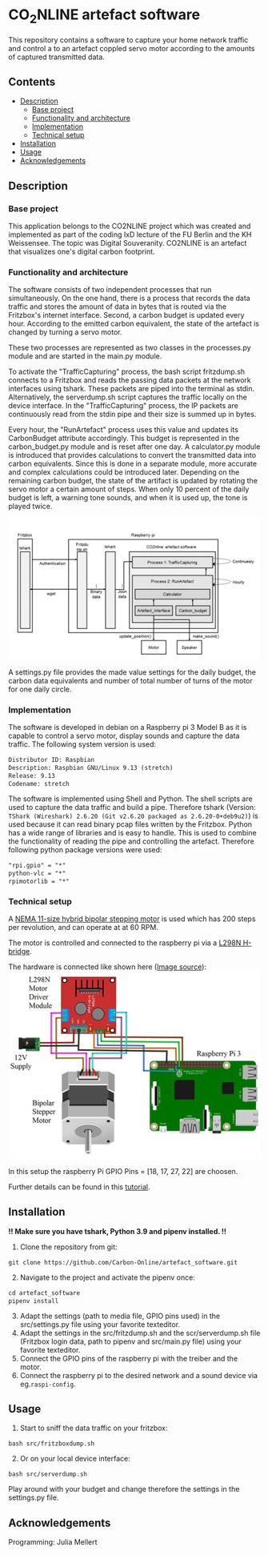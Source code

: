 # CO<sub>2</sub>NLINE artefact software
This repository contains a software to capture your home network traffic and control a to an artefact coppled servo motor according to the amounts of captured transmitted data.

## Contents
* [Description](#description)
  + [Base project](#base-project)
  + [Functionality and architecture](#functionality-and-architecture)
  + [Implementation](#implementation)
  + [Technical setup](#technical-setup)
* [Installation](#installation)
* [Usage](#usage)
* [Acknowledgements](#acknowledgements)

## Description
### Base project
This application belongs to the CO2NLINE project which was created and implemented as part of the coding IxD lecture of the FU Berlin and the KH Weissensee. The topic was Digital Souveranity. CO2NLINE is an artefact that visualizes one's digital carbon footprint.

### Functionality and architecture
The software consists of two independent processes that run simultaneously. On the one hand, there is a process that records the data traffic and stores the amount of data in bytes that is routed via the Fritzbox's internet interface. Second, a carbon budget is updated every hour. According to the emitted carbon equivalent, the state of the artefact is changed by turning a servo motor.

These two processes are represented as two classes in the processes.py module and are started in the main.py module. 

To activate the "TrafficCapturing" process, the bash script fritzdump.sh connects to a Fritzbox and reads the passing data packets at the network interfaces using tshark. These packets are piped into the terminal as stdin. Alternatively, the serverdump.sh script captures the traffic locally on the device interface. In the "TrafficCapturing" process, the IP packets are continuously read from the stdin pipe and their size is summed up in bytes. 

Every hour, the "RunArtefact" process uses this value and updates its CarbonBudget attribute accordingly. This budget is represented in the carbon_budget.py module and is reset after one day. A calculator.py module is introduced that provides calculations to convert the transmitted data into carbon equivalents. Since this is done in a separate module, more accurate and complex calculations could be introduced later. Depending on the remaining carbon budget, the state of the artifact is updated by rotating the servo motor a certain amount of steps. When only 10 percent of the daily budget is left, a warning tone sounds, and when it is used up, the tone is played twice.

![alt text](https://github.com/Carbon-Online/artefact_software/blob/main/data/artefact_software_process_architecture.png)

A settings.py file provides the made value settings for the daily budget, the carbon data equivalents and number of total number of turns of the motor for one daily circle. 

### Implementation
The software is developed in debian on a Raspberry pi 3 Model B as it is capable to control a servo motor, display sounds and capture the data traffic. The following system version is used:
```
Distributor ID: Raspbian
Description: Raspbian GNU/Linux 9.13 (stretch)
Release: 9.13
Codename: stretch
```
The software is implemented using Shell and Python. The shell scripts are used to capture the data traffic and build a pipe. Therefore tshark (Version: `TShark (Wireshark) 2.6.20 (Git v2.6.20 packaged as 2.6.20-0+deb9u2)`) is used because it can read binary pcap files written by the Fritzbox. Python has a wide range of libraries and is easy to handle. This is used to combine the functionality of reading the pipe and controlling the artefact.
Therefore following python package versions were used:
```
"rpi.gpio" = "*"
python-vlc = "*"
rpimotorlib = "*"
```
### Technical setup

A [NEMA 11-size hybrid bipolar stepping motor](https://www.pololu.com/product/1205/specs) is used which has 200 steps per revolution, and can operate at at 60 RPM. 

The motor is controlled and connected to the raspberry pi via a [L298N H-bridge](http://www.st.com/resource/en/datasheet/l298.pdf).

The hardware is connected like shown here ([Image source](https://i.stack.imgur.com/JyKhm.jpg)):
![alt text](https://github.com/Carbon-Online/artefact_software/blob/main/data/technical_setup.png)

In this setup the raspberry Pi GPIO Pins = [18, 17, 27, 22] are choosen.

Further details can be found in this [tutorial](https://github.com/gavinlyonsrepo/RpiMotorLib/blob/master/Documentation/Nema11L298N.md).

## Installation
**!! Make sure you have tshark, Python 3.9 and pipenv installed. !!**

1. Clone the repository from git:
```
git clone https://github.com/Carbon-Online/artefact_software.git
```
2. Navigate to the project and activate the pipenv once:
``` 
cd artefact_software
pipenv install
```
3. Adapt the settings (path to media file, GPIO pins used) in the src/settings.py file using your favorite texteditor.
4. Adapt the settings in the src/fritzdump.sh and the scr/serverdump.sh file (Fritzbox login data, path to pipenv and src/main.py file) using your favorite texteditor.
5. Connect the GPIO pins of the raspberry pi with the treiber and the motor.
6. Connect the raspberry pi to the desired network and a sound device via eg.`raspi-config`.

## Usage
1. Start to sniff the data traffic on your fritzbox: 
```
bash src/fritzboxdump.sh
```
2. Or on your local device interface:
```
bash src/serverdump.sh
```
Play around with your budget and change therefore the settings in the settings.py file.

## Acknowledgements
Programming: Julia Mellert
